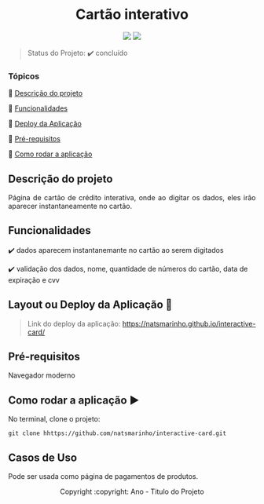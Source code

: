<h1 align="center">Cartão interativo</h1> 

<p align="center">
<img src="https://img.shields.io/static/v1?label=Github&message=deploy&color=blue&style=for-the-badge&logo=github"/>
<img src="http://img.shields.io/static/v1?label=STATUS&message=CONCLUIDO&color=GREEN&style=for-the-badge"/>
</p>

> Status do Projeto: :heavy_check_mark: concluído

### Tópicos 

:small_blue_diamond: [Descrição do projeto](#descrição-do-projeto)

:small_blue_diamond: [Funcionalidades](#funcionalidades)

:small_blue_diamond: [Deploy da Aplicação](#deploy-da-aplicação-dash)

:small_blue_diamond: [Pré-requisitos](#pré-requisitos)

:small_blue_diamond: [Como rodar a aplicação](#como-rodar-a-aplicação-arrow_forward)

## Descrição do projeto 

<p align="justify">
  Página de cartão de crédito interativa, onde ao digitar os dados, eles irão aparecer instantaneamente no cartão.  
</p>

## Funcionalidades

:heavy_check_mark: dados aparecem instantanemante no cartão ao serem digitados  

:heavy_check_mark: validação dos dados, nome, quantidade de números do cartão, data de expiração e cvv  
  

## Layout ou Deploy da Aplicação :dash:

> Link do deploy da aplicação: https://natsmarinho.github.io/interactive-card/
## Pré-requisitos

Navegador moderno

## Como rodar a aplicação :arrow_forward:

No terminal, clone o projeto: 

```
git clone hhttps://github.com/natsmarinho/interactive-card.git
```

## Casos de Uso

Pode ser usada como página de pagamentos de produtos.

<p align="center">Copyright :copyright: Ano - Titulo do Projeto</p>
